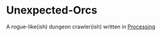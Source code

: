 # Unexpected-Orcs
A rogue-like(ish) dungeon crawler(ish) written in [Processing](https://processing.org/)

